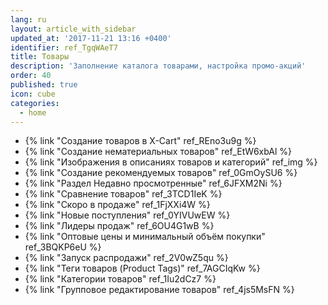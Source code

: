 ```yaml
---
lang: ru
layout: article_with_sidebar
updated_at: '2017-11-21 13:16 +0400'
identifier: ref_TgqWAeT7
title: Товары
description: 'Заполнение каталога товарами, настройка промо-акций'
order: 40
published: true
icon: cube
categories:
  - home
---
```

*   {% link "Создание товаров в X-Cart" ref_REno3u9g %}
*   {% link "Создание нематериальных товаров" ref_EtW6xbAl %}
*   {% link "Изображения в описаниях товаров и категорий" ref_img %}
*   {% link "Создание рекомендуемых товаров" ref_0GmOySU6 %}
*   {% link "Раздел Недавно просмотренные" ref_6JFXM2Ni %}
*   {% link "Сравнение товаров" ref_3TCD1IeK %}
*   {% link "Скоро в продаже" ref_1FjXXi4W %}
*   {% link "Новые поступления" ref_0YIVUwEW %}
*   {% link "Лидеры продаж" ref_6OU4G1wB %}
*   {% link "Оптовые цены и минимальный объём покупки" ref_3BQKP6eU %}
*   {% link "Запуск распродажи" ref_2V0wZ5qu %}
*   {% link "Теги товаров (Product Tags)" ref_7AGCIqKw %}
*   {% link "Категории товаров" ref_1Iu2dCz7 %}
*   {% link "Групповое редактирование товаров" ref_4js5MsFN %}